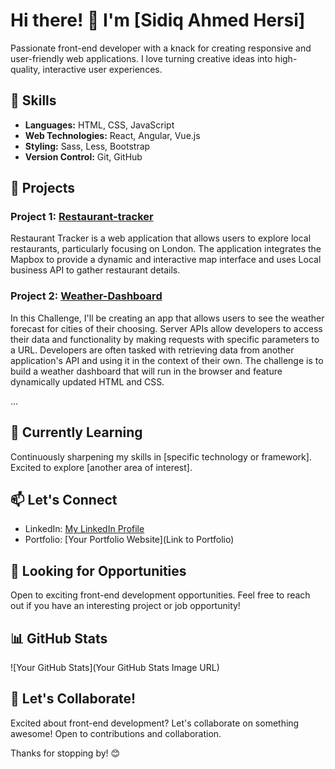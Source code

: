 # Hi there! 👋 I'm [Sidiq Ahmed Hersi]

Passionate front-end developer with a knack for creating responsive and user-friendly web applications. I love turning creative ideas into high-quality, interactive user experiences.

## 🚀 Skills

- **Languages:** HTML, CSS, JavaScript
- **Web Technologies:** React, Angular, Vue.js
- **Styling:** Sass, Less, Bootstrap
- **Version Control:** Git, GitHub

## 💼 Projects

### Project 1: [Restaurant-tracker ](https://github.com/Sidiq96/restaurant-tracker)

Restaurant Tracker is a web application that allows users to explore local restaurants, particularly focusing on London. The application integrates the Mapbox to provide a 
dynamic and interactive map interface and uses Local business API to gather restaurant details.

### Project 2: [Weather-Dashboard](https://github.com/Sidiq96/Weather-Dashboard)

In this Challenge, I'll be creating an app that allows users to see the weather forecast for cities of their choosing. Server APIs allow developers to access their data and functionality by making requests with specific parameters to a URL. Developers are often tasked with retrieving data from another application's API and using it in the context of their own. 
The challenge is to build a weather dashboard that will run in the browser and feature dynamically updated HTML and CSS.

...

## 🌱 Currently Learning

Continuously sharpening my skills in [specific technology or framework]. Excited to explore [another area of interest].

## 📫 Let's Connect

- LinkedIn: [My LinkedIn Profile](https://uk.linkedin.com/in/sidiq-hersi-471437115)
- Portfolio: [Your Portfolio Website](Link to Portfolio)

## 👀 Looking for Opportunities

Open to exciting front-end development opportunities. Feel free to reach out if you have an interesting project or job opportunity!

## 📊 GitHub Stats

![Your GitHub Stats](Your GitHub Stats Image URL)



## 🎉 Let's Collaborate!

Excited about front-end development? Let's collaborate on something awesome! Open to contributions and collaboration.

Thanks for stopping by! 😊
